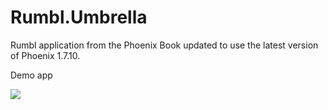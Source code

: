 # Rumbl.Umbrella

Rumbl application from the Phoenix Book updated to use the latest version of Phoenix 1.7.10.


Demo app


![](./demo_app.gif)
